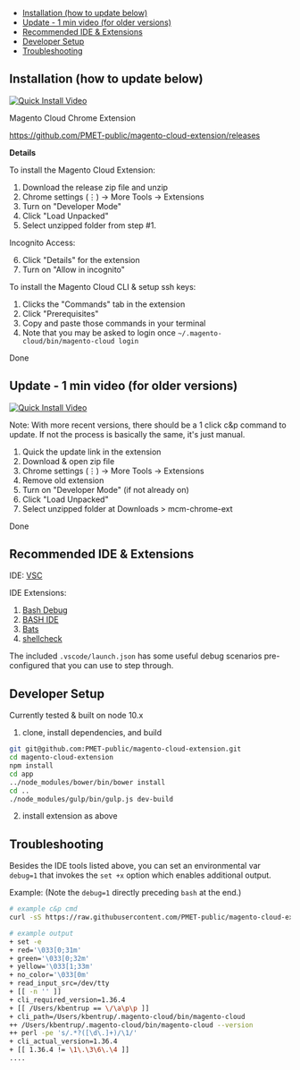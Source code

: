- [Installation (how to update below)](#installation-how-to-update-below)
- [Update - 1 min video (for older versions)](#update---1-min-video-for-older-versions)
- [Recommended IDE & Extensions](#recommended-ide--extensions)
- [Developer Setup](#developer-setup)
- [Troubleshooting](#troubleshooting)

## Installation (how to update below)

[![Quick Install Video](http://img.youtube.com/vi/x3KF-Y_8R00/0.jpg)](https://www.youtube.com/watch?v=x3KF-Y_8R00 "Quick Install Video")

Magento Cloud Chrome Extension

https://github.com/PMET-public/magento-cloud-extension/releases

**Details**

To install the Magento Cloud Extension:
1. Download the release zip file and unzip
2. Chrome settings (⋮) → More Tools → Extensions
3. Turn on "Developer Mode"
4. Click "Load Unpacked" 
5. Select unzipped folder from step #1.

Incognito Access:

6. Click "Details" for the extension
7. Turn on "Allow in incognito"

To install the Magento Cloud CLI & setup ssh keys:
1. Clicks the "Commands" tab in the extension
2. Click "Prerequisites"
3. Copy and paste those commands in your terminal
4. Note that you may be asked to login once `~/.magento-cloud/bin/magento-cloud login`

Done

## Update - 1 min video (for older versions)
[![Quick Install Video](http://img.youtube.com/vi/JDBgG4Hs_No/0.jpg)](https://www.youtube.com/watch?v=JDBgG4Hs_No "Quick Update Video")


Note: With more recent versions, there should be a 1 click c&p command to update. If not the process is basically the same, it's just manual.

1. Quick the update link in the extension
2. Download & open zip file
3. Chrome settings (⋮) → More Tools → Extensions
4. Remove old extension
5. Turn on "Developer Mode" (if not already on)
6. Click "Load Unpacked"
7. Select unzipped folder at Downloads > mcm-chrome-ext

Done

## Recommended IDE & Extensions

IDE: [VSC](https://code.visualstudio.com/download)

IDE Extensions:
1. [Bash Debug](https://github.com/rogalmic/vscode-bash-debug)
1. [BASH IDE](https://github.com/bash-lsp/bash-language-server)
1. [Bats](https://github.com/jetmartin/bats)
1. [shellcheck](https://github.com/timonwong/vscode-shellcheck)

The included `.vscode/launch.json` has some useful debug scenarios pre-configured that you can use to step through.

## Developer Setup

Currently tested & built on node 10.x

1. clone, install dependencies, and build
``` bash
git git@github.com:PMET-public/magento-cloud-extension.git
cd magento-cloud-extension
npm install
cd app
../node_modules/bower/bin/bower install
cd ..
./node_modules/gulp/bin/gulp.js dev-build
```
2. install extension as above

## Troubleshooting

Besides the IDE tools listed above, you can set an environmental var `debug=1` that invokes the `set +x` option which enables additional output.

Example: (Note the `debug=1` directly preceding `bash` at the end.)

```bash
# example c&p cmd
curl -sS https://raw.githubusercontent.com/PMET-public/magento-cloud-extension/0.0.30/sh-scripts/{lib.sh,reindex.sh} | env ext_ver=0.0.30 tab_url=https://khb-del-me-vnrx66q-a6terwtbk67os.demo.magentosite.cloud debug=1 bash

# example output
+ set -e
+ red='\033[0;31m'
+ green='\033[0;32m'
+ yellow='\033[1;33m'
+ no_color='\033[0m'
+ read_input_src=/dev/tty
+ [[ -n '' ]]
+ cli_required_version=1.36.4
+ [[ /Users/kbentrup == \/\a\p\p ]]
+ cli_path=/Users/kbentrup/.magento-cloud/bin/magento-cloud
++ /Users/kbentrup/.magento-cloud/bin/magento-cloud --version
++ perl -pe 's/.*?([\d\.]+)/\1/'
+ cli_actual_version=1.36.4
+ [[ 1.36.4 != \1\.\3\6\.\4 ]]
....
```